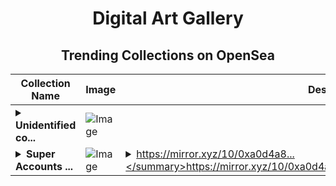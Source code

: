 <div align="center">

# Digital Art Gallery

## Trending Collections on OpenSea

| Collection Name                       | Image                                                                                     | Description                       | OpenSea Link                                                                                          |
|---------------------------------------|-------------------------------------------------------------------------------------------|-----------------------------------|--------------------------------------------------------------------------------------------------------|
| **<details><summary>Unidentified co...</summary>Unidentified contract 41fb6ed8-280e-49da-a9d3-cd6a668a2108</details>** | ![Image](https://i.seadn.io/s/raw/files/e9acf51ddce687ccf33c485e916aec1b.jpg?w=500&auto=format?w=200&auto=format) |  | <details><summary>Link</summary>[Unidentified contract 41fb6ed8-280e-49da-a9d3-cd6a668a2108](https://opensea.io/collection/unidentified-contract-41fb6ed8-280e-49da-a9d3-cd6a)</details> |
| **<details><summary>Super Accounts ...</summary>Super Accounts 1.2: Campaigns, Vaults, and New Badges for Meaningful Contributions</details>** | ![Image](https://i.seadn.io/s/raw/files/a501d268a53c477e8860f89729e75ed1.png?w=500&auto=format?w=200&auto=format) | <details><summary>https://mirror.xyz/10/0xa0d4a8...</summary>https://mirror.xyz/10/0xa0d4a842402aa1dfa0178db56597e7a6a64d29c5</details> | <details><summary>Link</summary>[Super Accounts 1.2: Campaigns, Vaults, and New Badges for Meaningful Contributions](https://opensea.io/collection/super-accounts-1-2-campaigns-vaults-and-new-badges)</details> |

</div>